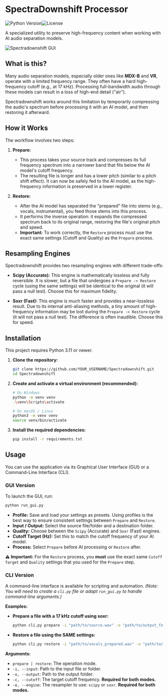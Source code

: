 # SpectraDownshift Processor

![Python Version](https://img.shields.io/badge/python-3.11+-blue.svg)![License](https://img.shields.io/badge/license-MIT-green.svg)

A specialized utility to preserve high-frequency content when working with AI audio separation models.

![Spectradownshift GUI](https://i.postimg.cc/2y0S3ztc/interf.jpg)

## What is this?

Many audio separation models, especially older ones like **MDX-B** and **VR**, operate with a limited frequency range. They often have a hard high-frequency cutoff (e.g., at 17 kHz). Processing full-bandwidth audio through these models can result in a loss of high-end detail ("air").

Spectradownshift works around this limitation by temporarily compressing the audio's spectrum before processing it with an AI model, and then restoring it afterward.

## How it Works

The workflow involves two steps:

1.  **Prepare:**
    *   This process takes your source track and compresses its full frequency spectrum into a narrower band that fits below the AI model's cutoff frequency.
    *   The resulting file is longer and has a lower pitch (similar to a pitch shift effect). It can now be safely fed to the AI model, as the high-frequency information is preserved in a lower register.

2.  **Restore:**
    *   After the AI model has separated the "prepared" file into stems (e.g., vocals, instrumental), you feed those stems into this process.
    *   It performs the inverse operation: it expands the compressed spectrum back to its original range, restoring the file's original pitch and speed.
    *   **Important:** To work correctly, the `Restore` process must use the exact same settings (Cutoff and Quality) as the `Prepare` process.

## Resampling Engines

Spectradownshift provides two resampling engines with different trade-offs:

*   **Scipy (Accurate):** This engine is mathematically lossless and fully reversible. It is slower, but a file that undergoes a `Prepare -> Restore` cycle (using the same settings) will be identical to the original (it will pass a null test). Choose this for maximum fidelity.

*   **Soxr (Fast):** This engine is much faster and provides a near-lossless result. Due to its internal anti-aliasing methods, a tiny amount of high-frequency information may be lost during the `Prepare -> Restore` cycle (it will not pass a null test). The difference is often inaudible. Choose this for speed.

## Installation

This project requires Python 3.11 or newer.

1.  **Clone the repository:**
    ```bash
    git clone https://github.com/YOUR_USERNAME/Spectradownshift.git
    cd Spectradownshift
    ```

2.  **Create and activate a virtual environment (recommended):**
    ```bash
    # On Windows
    python -m venv venv
    .\venv\Scripts\activate

    # On macOS / Linux
    python3 -m venv venv
    source venv/bin/activate
    ```

3.  **Install the required dependencies:**
    ```bash
    pip install -r requirements.txt
    ```

## Usage

You can use the application via its Graphical User Interface (GUI) or a Command-Line Interface (CLI).

### GUI Version

To launch the GUI, run:
```bash
python run_gui.py
```
-   **Profile:** Save and load your settings as presets. Using profiles is the best way to ensure consistent settings between `Prepare` and `Restore`.
-   **Input / Output:** Select the source file/folder and a destination folder.
-   **Quality:** Choose between the `Scipy` (Accurate) and `Soxr` (Fast) engines.
-   **Cutoff Target (Hz):** Set this to match the cutoff frequency of your AI model.
-   **Process:** Select `Prepare` before AI processing or `Restore` after.

**⚠️ Important:** For the `Restore` process, you **must** use the exact same `Cutoff Target` and `Quality` settings that you used for the `Prepare` step.

### CLI Version

A command-line interface is available for scripting and automation.
*(Note: You will need to create a `cli.py` file or adapt `run_gui.py` to handle command-line arguments.)*

**Examples:**

*   **Prepare a file with a 17 kHz cutoff using soxr:**
    ```bash
    python cli.py prepare -i "path/to/source.wav" -o "path/to/output_folder" -c 17000 -e soxr
    ```

*   **Restore a file using the SAME settings:**
    ```bash
    python cli.py restore -i "path/to/vocals_prepared.wav" -o "path/to/output_folder" -c 17000 -e soxr
    ```

**Arguments:**
-   `prepare | restore`: The operation mode.
-   `-i, --input`: Path to the input file or folder.
-   `-o, --output`: Path to the output folder.
-   `-c, --cutoff`: The target cutoff frequency. **Required for both modes.**
-   `-e, --engine`: The resampler to use: `scipy` or `soxr`. **Required for both modes.**
